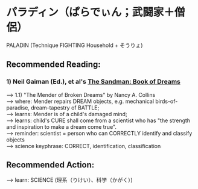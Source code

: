 # パラディン（ぱらでぃん；武闘家＋僧侶）
PALADIN (Technique FIGHTING Household + そうりょ)

## Recommended Reading:
### 1) Neil Gaiman (Ed.), et al's [The Sandman: Book of Dreams](https://www.amazon.com/Sandman-Book-Dreams-Neil-Gaiman/dp/0380817705)
--> 1.1) "The Mender of Broken Dreams" by Nancy A. Collins<br/>
--> where: Mender repairs DREAM objects, e.g. mechanical birds-of-paradise, dream-tapestry of BATTLE;<br/>
--> learns: Mender is of a child's damaged mind;<br/>
--> learns: child's CURE shall come from a scientist who has "the strength and inspiration to make a dream come true".<br/>
--> reminder: scientist = person who can CORRECTLY identify and classify objects<br/>
--> science keyphrase: CORRECT, identification, classification<br/> 

## Recommended Action:
--> learn: SCIENCE (理系（りけい）、科学（かがく）)
